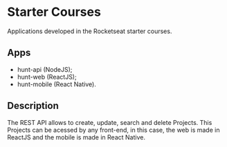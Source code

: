 # Starter Courses

Applications developed in the Rocketseat starter courses.

## Apps

- hunt-api (NodeJS);
- hunt-web (ReactJS);
- hunt-mobile (React Native).

## Description

The REST API allows to create, update, search and delete Projects. This Projects can be acessed by any front-end, in this case, the web is made in ReactJS and the mobile is made in React Native.